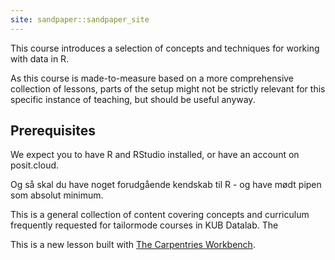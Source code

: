 ```yaml
---
site: sandpaper::sandpaper_site
---
```


This course introduces a selection of concepts and techniques for working
with data in R.

As this course is made-to-measure based on a more comprehensive collection
of lessons, parts of the setup might not be strictly relevant for this specific
instance of teaching, but should be useful anyway.

## Prerequisites 

We expect you to have R and RStudio installed, or have an account on posit.cloud.

Og så skal du have noget forudgående kendskab til R - og have mødt pipen som
absolut minimum. 

This is a general collection of content covering concepts and curriculum
frequently requested for tailormode courses in KUB Datalab. The 

This is a new lesson built with [The Carpentries Workbench][workbench]. 


[workbench]: https://carpentries.github.io/sandpaper-docs


